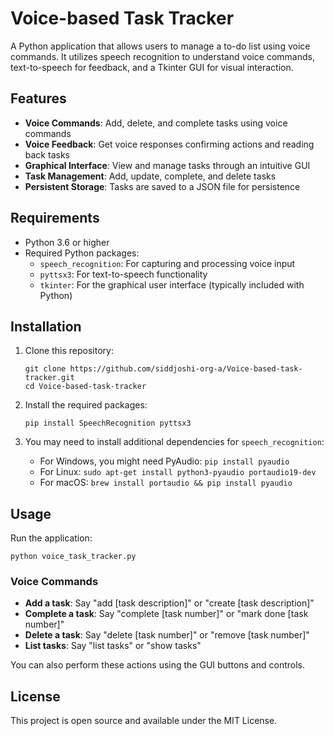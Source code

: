 # Voice-based Task Tracker

A Python application that allows users to manage a to-do list using voice commands. It utilizes speech recognition to understand voice commands, text-to-speech for feedback, and a Tkinter GUI for visual interaction.

## Features

- **Voice Commands**: Add, delete, and complete tasks using voice commands
- **Voice Feedback**: Get voice responses confirming actions and reading back tasks
- **Graphical Interface**: View and manage tasks through an intuitive GUI
- **Task Management**: Add, update, complete, and delete tasks
- **Persistent Storage**: Tasks are saved to a JSON file for persistence

## Requirements

- Python 3.6 or higher
- Required Python packages:
  - `speech_recognition`: For capturing and processing voice input
  - `pyttsx3`: For text-to-speech functionality
  - `tkinter`: For the graphical user interface (typically included with Python)

## Installation

1. Clone this repository:
   ```
   git clone https://github.com/siddjoshi-org-a/Voice-based-task-tracker.git
   cd Voice-based-task-tracker
   ```

2. Install the required packages:
   ```
   pip install SpeechRecognition pyttsx3
   ```

3. You may need to install additional dependencies for `speech_recognition`:
   - For Windows, you might need PyAudio: `pip install pyaudio`
   - For Linux: `sudo apt-get install python3-pyaudio portaudio19-dev`
   - For macOS: `brew install portaudio && pip install pyaudio`

## Usage

Run the application:
```
python voice_task_tracker.py
```

### Voice Commands

- **Add a task**: Say "add [task description]" or "create [task description]"
- **Complete a task**: Say "complete [task number]" or "mark done [task number]"
- **Delete a task**: Say "delete [task number]" or "remove [task number]"
- **List tasks**: Say "list tasks" or "show tasks"

You can also perform these actions using the GUI buttons and controls.

## License

This project is open source and available under the MIT License.